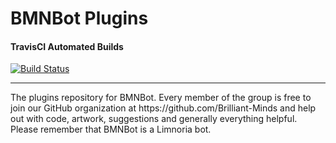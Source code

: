 BMNBot Plugins
==============
<h4>TravisCI Automated Builds</h4>

[![Build Status](https://travis-ci.org/Brilliant-Minds/BMNBot-Plugins.png?branch=master)](https://travis-ci.org/Brilliant-Minds/BMNBot-Plugins)
<hr/>
The plugins repository for BMNBot. 
Every member of the group is free to join our GitHub organization at https://github.com/Brilliant-Minds and help out with code, artwork, suggestions and generally everything helpful.
Please remember that BMNBot is a Limnoria bot.
